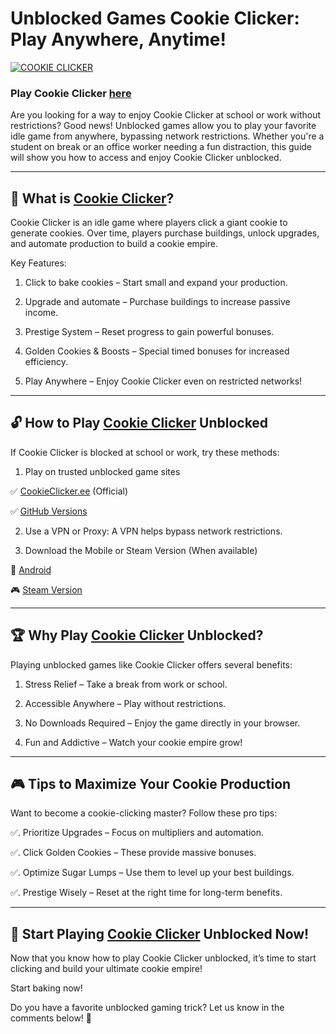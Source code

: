# Unblocked Games Cookie Clicker: Play Anywhere, Anytime!

[![COOKIE CLICKER](https://github.com/user-attachments/assets/2c6833be-ba51-4cc0-bdd2-fb6b933d11b1)](https://cookieclicker.ee/)

### Play Cookie Clicker [here](https://cookieclicker.ee/)

Are you looking for a way to enjoy Cookie Clicker at school or work without restrictions? Good news! Unblocked games allow you to play your favorite idle game from anywhere, bypassing network restrictions. Whether you're a student on break or an office worker needing a fun distraction, this guide will show you how to access and enjoy Cookie Clicker unblocked.

---
## 🍪 What is [Cookie Clicker](https://cookieclicker.ee/)?

Cookie Clicker is an idle game where players click a giant cookie to generate cookies. Over time, players purchase buildings, unlock upgrades, and automate production to build a cookie empire.

Key Features:

1. Click to bake cookies – Start small and expand your production.

2. Upgrade and automate – Purchase buildings to increase passive income.

3. Prestige System – Reset progress to gain powerful bonuses.

4. Golden Cookies & Boosts – Special timed bonuses for increased efficiency.

5. Play Anywhere – Enjoy Cookie Clicker even on restricted networks!

---
## 🔓 How to Play [Cookie Clicker](https://cookieclicker.me) Unblocked

If Cookie Clicker is blocked at school or work, try these methods:

1. Play on trusted unblocked game sites

✅ [CookieClicker.ee](https://cookieclicker.ee/) (Official)

✅ [GitHub Versions](https://cookieclickerorteil.github.io)

2. Use a VPN or Proxy: A VPN helps bypass network restrictions.

3. Download the Mobile or Steam Version (When available)

📱 [Android](https://play.google.com/store/apps/details?id=org.dashnet.cookieclicker&hl=en)

🎮 [Steam Version](https://store.steampowered.com/app/1454400/Cookie_Clicker/)

---
## 🏆 Why Play [Cookie Clicker](https://cookieclickernew.github.io) Unblocked?

Playing unblocked games like Cookie Clicker offers several benefits:

1. Stress Relief – Take a break from work or school.

2. Accessible Anywhere – Play without restrictions.

3. No Downloads Required – Enjoy the game directly in your browser.

4. Fun and Addictive – Watch your cookie empire grow!

---
## 🎮 Tips to Maximize Your Cookie Production

Want to become a cookie-clicking master? Follow these pro tips:

✅. Prioritize Upgrades – Focus on multipliers and automation.

✅. Click Golden Cookies – These provide massive bonuses.

✅. Optimize Sugar Lumps – Use them to level up your best buildings.

✅. Prestige Wisely – Reset at the right time for long-term benefits.


---
## 🍪 Start Playing [Cookie Clicker](https://cookieclicker.ee/) Unblocked Now!

Now that you know how to play Cookie Clicker unblocked, it’s time to start clicking and build your ultimate cookie empire!

Start baking now!

Do you have a favorite unblocked gaming trick? Let us know in the comments below! 🍪

